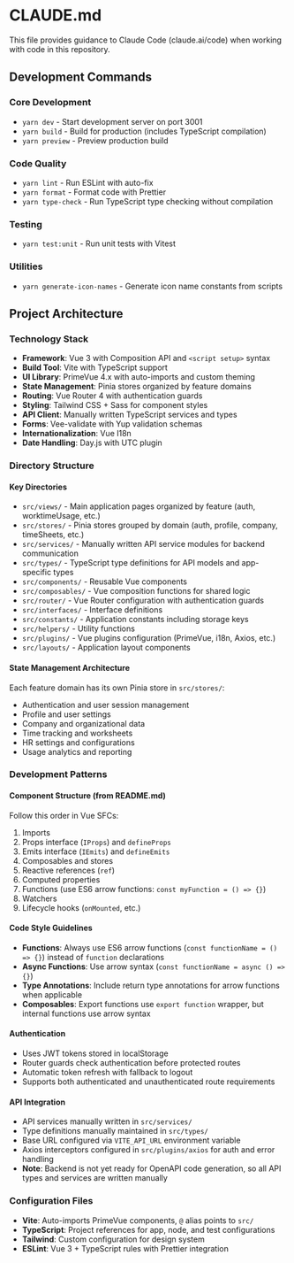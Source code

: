 # CLAUDE.md

This file provides guidance to Claude Code (claude.ai/code) when working with code in this repository.

## Development Commands

### Core Development
- `yarn dev` - Start development server on port 3001
- `yarn build` - Build for production (includes TypeScript compilation)
- `yarn preview` - Preview production build

### Code Quality
- `yarn lint` - Run ESLint with auto-fix
- `yarn format` - Format code with Prettier
- `yarn type-check` - Run TypeScript type checking without compilation

### Testing
- `yarn test:unit` - Run unit tests with Vitest

### Utilities
- `yarn generate-icon-names` - Generate icon name constants from scripts

## Project Architecture

### Technology Stack
- **Framework**: Vue 3 with Composition API and `<script setup>` syntax
- **Build Tool**: Vite with TypeScript support
- **UI Library**: PrimeVue 4.x with auto-imports and custom theming
- **State Management**: Pinia stores organized by feature domains
- **Routing**: Vue Router 4 with authentication guards
- **Styling**: Tailwind CSS + Sass for component styles
- **API Client**: Manually written TypeScript services and types
- **Forms**: Vee-validate with Yup validation schemas
- **Internationalization**: Vue I18n
- **Date Handling**: Day.js with UTC plugin

### Directory Structure

#### Key Directories
- `src/views/` - Main application pages organized by feature (auth, worktimeUsage, etc.)
- `src/stores/` - Pinia stores grouped by domain (auth, profile, company, timeSheets, etc.)
- `src/services/` - Manually written API service modules for backend communication
- `src/types/` - TypeScript type definitions for API models and app-specific types
- `src/components/` - Reusable Vue components
- `src/composables/` - Vue composition functions for shared logic
- `src/router/` - Vue Router configuration with authentication guards
- `src/interfaces/` - Interface definitions
- `src/constants/` - Application constants including storage keys
- `src/helpers/` - Utility functions
- `src/plugins/` - Vue plugins configuration (PrimeVue, i18n, Axios, etc.)
- `src/layouts/` - Application layout components

#### State Management Architecture
Each feature domain has its own Pinia store in `src/stores/`:
- Authentication and user session management
- Profile and user settings
- Company and organizational data
- Time tracking and worksheets
- HR settings and configurations
- Usage analytics and reporting

### Development Patterns

#### Component Structure (from README.md)
Follow this order in Vue SFCs:
1. Imports
2. Props interface (`IProps`) and `defineProps`
3. Emits interface (`IEmits`) and `defineEmits`
4. Composables and stores
5. Reactive references (`ref`)
6. Computed properties
7. Functions (use ES6 arrow functions: `const myFunction = () => {}`)
8. Watchers
9. Lifecycle hooks (`onMounted`, etc.)

#### Code Style Guidelines
- **Functions**: Always use ES6 arrow functions (`const functionName = () => {}`) instead of `function` declarations
- **Async Functions**: Use arrow syntax (`const functionName = async () => {}`)
- **Type Annotations**: Include return type annotations for arrow functions when applicable
- **Composables**: Export functions use `export function` wrapper, but internal functions use arrow syntax

#### Authentication
- Uses JWT tokens stored in localStorage
- Router guards check authentication before protected routes
- Automatic token refresh with fallback to logout
- Supports both authenticated and unauthenticated route requirements

#### API Integration
- API services manually written in `src/services/`
- Type definitions manually maintained in `src/types/`
- Base URL configured via `VITE_API_URL` environment variable
- Axios interceptors configured in `src/plugins/axios` for auth and error handling
- **Note**: Backend is not yet ready for OpenAPI code generation, so all API types and services are written manually

### Configuration Files
- **Vite**: Auto-imports PrimeVue components, `@` alias points to `src/`
- **TypeScript**: Project references for app, node, and test configurations
- **Tailwind**: Custom configuration for design system
- **ESLint**: Vue 3 + TypeScript rules with Prettier integration